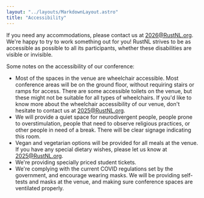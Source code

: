 ```yaml
---
layout: "../layouts/MarkdownLayout.astro"
title: "Accessibility"
---
```


If you need any accommodations, please contact us at 2026@RustNL.org. We're happy to try to work something out for you! RustNL strives to be as accessible as possible to all its participants, whether these disabilities are visible or invisible. 

Some notes on the accessibility of our conference:
- Most of the spaces in the venue are wheelchair accessible. Most conference areas will be on the ground floor, without requiring stairs or ramps for access. There are some accessible toilets on the venue, but these might not be suitable for all types of wheelchairs. If you'd like to know more about the wheelchair accessibility of our venue, don't hesitate to contact us at 2025@RustNL.org.
- We will provide a quiet space for neurodivergent people, people prone to overstimulation, people that need to observe religious practices, or other people in need of a break. There will be clear signage indicating this room.
- Vegan and vegetarian options will be provided for all meals at the venue. If you have any special dietary wishes, please let us know at 2025@RustNL.org.
- We're providing specially priced student tickets.
- We're complying with the current COVID regulations set by the government, and encourage wearing masks. We will be providing self-tests and masks at the venue, and making sure conference spaces are ventilated properly.

